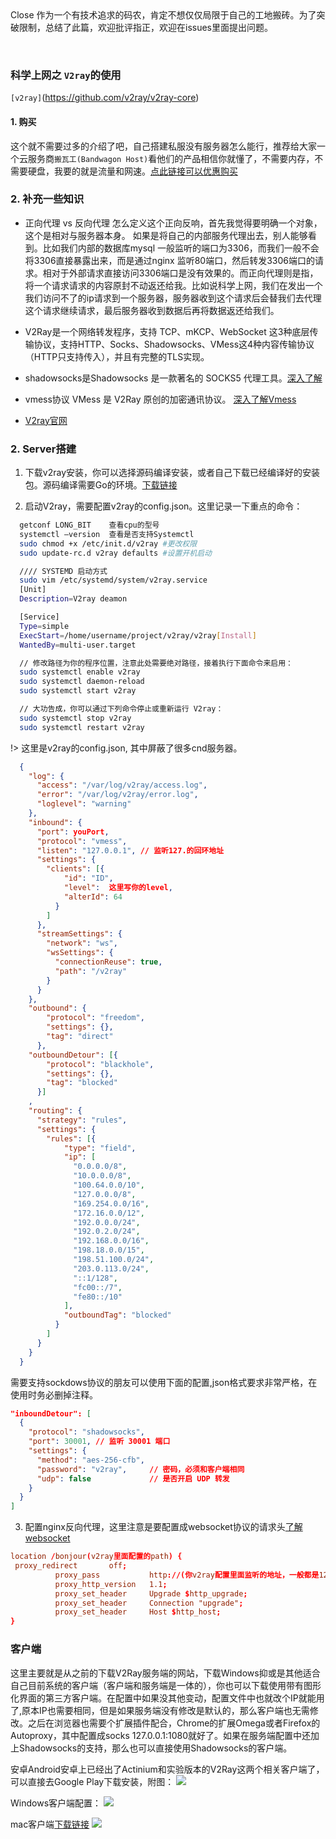 <div class="alert fade alert-simple alert-success alert-dismissible text-left font__family-montserrat font__size-16  font__weight-light brk-library-rendered rendered show">
    <span class="sr-only">Close</span> 
    <i class="start-icon far fa-check-circle faa-tada animated"></i>
    作为一个有技术追求的码农，肯定不想仅仅局限于自己的工地搬砖。为了突破限制，总结了此篇，欢迎批评指正，欢迎在issues里面提出问题。
  </div>
<p>&nbsp;</p>

### 科学上网之 `V2ray`的使用

`[v2ray]`(https://github.com/v2ray/v2ray-core)

#### 1. 购买
  
  这个就不需要过多的介绍了吧，自己搭建私服没有服务器怎么能行，推荐给大家一个云服务商`搬瓦工(Bandwagon Host)`看他们的产品相信你就懂了，不需要内存，不需要硬盘，我要的就是流量和网速。[点此链接可以优惠购买](https://bandwagonhost.com/aff.php?aff=59671)

### 2. 补充一些知识
  - 正向代理 vs 反向代理  怎么定义这个正向反响，首先我觉得要明确一个对象，这个是相对与服务器本身。  如果是将自己的内部服务代理出去，别人能够看到。比如我们内部的数据库mysql 一般监听的端口为3306，而我们一般不会将3306直接暴露出来，而是通过nginx 监听80端口，然后转发3306端口的请求。相对于外部请求直接访问3306端口是没有效果的。而正向代理则是指，将一个请求请求的内容原封不动返还给我。比如说科学上网，我们在发出一个我们访问不了的ip请求到一个服务器，服务器收到这个请求后会替我们去代理这个请求继续请求，最后服务器收到数据后再将数据返还给我们。

 - V2Ray是一个网络转发程序，支持 TCP、mKCP、WebSocket 这3种底层传输协议，支持HTTP、Socks、Shadowsocks、VMess这4种内容传输协议（HTTP只支持传入），并且有完整的TLS实现。
 
 - shadowsocks是Shadowsocks 是一款著名的 SOCKS5 代理工具。[深入了解](https://loggerhead.me/posts/shadowsocks-yuan-ma-fen-xi-xie-yi-yu-jie-gou.html)

 - vmess协议  VMess 是 V2Ray 原创的加密通讯协议。 [深入了解Vmess](https://www.v2ray.com/developer/protocols/vmess.html)

 - [V2ray官网](https://www.v2ray.com/)

### 2. Server搭建
  
  1. 下载v2ray安装，你可以选择源码编译安装，或者自己下载已经编译好的安装包。源码编译需要Go的环境。[下载链接](https://github.com/v2ray/v2ray-core/releases)


  2. 启动V2ray，需要配置v2ray的config.json。这里记录一下重点的命令：

  ```bash
    getconf LONG_BIT    查看cpu的型号
    systemctl –version  查看是否支持Systemctl
    sudo chmod +x /etc/init.d/v2ray #更改权限  
    sudo update-rc.d v2ray defaults #设置开机启动
  
    //// SYSTEMD 启动方式
    sudo vim /etc/systemd/system/v2ray.service
    [Unit]
    Description=V2ray deamon

    [Service]
    Type=simple
    ExecStart=/home/username/project/v2ray/v2ray[Install]
    WantedBy=multi-user.target

    // 修改路径为你的程序位置，注意此处需要绝对路径，接着执行下面命令来启用：
    sudo systemctl enable v2ray
    sudo systemctl daemon-reload
    sudo systemctl start v2ray

    // 大功告成，你可以通过下列命令停止或重新运行 V2ray：
    sudo systemctl stop v2ray
    sudo systemctl restart v2ray
  ``` 
  !> 这里是v2ray的config.json, 其中屏蔽了很多cnd服务器。

  ```json
    {
      "log": {
        "access": "/var/log/v2ray/access.log",
        "error": "/var/log/v2ray/error.log",
        "loglevel": "warning"
      },
      "inbound": {
        "port": youPort,
        "protocol": "vmess",
        "listen": "127.0.0.1", // 监听127.的回环地址
        "settings": {
          "clients": [{
              "id": "ID",
              "level":  这里写你的level,
              "alterId": 64
            }
          ]
        },
        "streamSettings": {
          "network": "ws",
          "wsSettings": {
            "connectionReuse": true,
            "path": "/v2ray"
          }
        }
      },
      "outbound": {
          "protocol": "freedom",
          "settings": {},
          "tag": "direct"
        }, 
      "outboundDetour": [{
          "protocol": "blackhole",
          "settings": {},
          "tag": "blocked"
        }]
      ,
      "routing": {
        "strategy": "rules",
        "settings": {
          "rules": [{
              "type": "field",
              "ip": [
                "0.0.0.0/8",
                "10.0.0.0/8",
                "100.64.0.0/10",
                "127.0.0.0/8",
                "169.254.0.0/16",
                "172.16.0.0/12",
                "192.0.0.0/24",
                "192.0.2.0/24",
                "192.168.0.0/16",
                "198.18.0.0/15",
                "198.51.100.0/24",
                "203.0.113.0/24",
                "::1/128",
                "fc00::/7",
                "fe80::/10"
              ],
              "outboundTag": "blocked"
            }
          ]
        }
      }
    }
  ```


  需要支持sockdows协议的朋友可以使用下面的配置,json格式要求非常严格，在使用时务必删掉注释。

  ```json
  "inboundDetour": [
    {
      "protocol": "shadowsocks",
      "port": 30001, // 监听 30001 端口
      "settings": {
        "method": "aes-256-cfb", 
        "password": "v2ray",     // 密码，必须和客户端相同
        "udp": false             // 是否开启 UDP 转发
      }
    }
  ]
  ```
  3. 配置nginx反向代理，这里注意是要配置成websocket协议的请求头[了解websocket](http://www.ruanyifeng.com/blog/2017/05/websocket.html)
  
  ```conf
  location /bonjour(v2ray里面配置的path) {
   proxy_redirect       off;
            proxy_pass           http://(你v2ray配置里面监听的地址，一般都是127.0.0.1回环地址，因为用nginx转发，不需要监听特定网卡):(端口);
            proxy_http_version   1.1;
            proxy_set_header     Upgrade $http_upgrade;
            proxy_set_header     Connection "upgrade";
            proxy_set_header     Host $http_host;
  }
  ```

  ### 客户端

  这里主要就是从之前的下载V2Ray服务端的网站，下载Windows抑或是其他适合自己目前系统的客户端（客户端和服务端是一体的），你也可以下载使用带有图形化界面的第三方客户端。在配置中如果没其他变动，配置文件中也就改个IP就能用了,原本IP也需要相同，但是如果服务端没有修改是默认的，那么客户端也无需修改。之后在浏览器也需要个扩展插件配合，Chrome的扩展Omega或者Firefox的Autoproxy，其中配置成socks 127.0.0.1:1080就好了。如果在服务端配置中还加上Shadowsocks的支持，那么也可以直接使用Shadowsocks的客户端。
  
  安卓Android安卓上已经出了Actinium和实验版本的V2Ray这两个相关客户端了，可以直接去Google Play下载安装，附图：
  <img src="https://zshttp.com/wp-content/uploads/2019/04/5ed1acacba33e8e.jpg">


  Windows客户端配置：
  <img src="https://suckosn-blog.oss-cn-hangzhou.aliyuncs.com/36DFF9EA5DABB0BEC31F6ACAF690853C.jpg">


  mac客户端[下载链接](https://github.com/yanue/V2rayU/releases)
    <img src="https://suckosn-blog.oss-cn-hangzhou.aliyuncs.com/C9A79E3899CDBDAA1EE7E420B5586369.jpg">




  